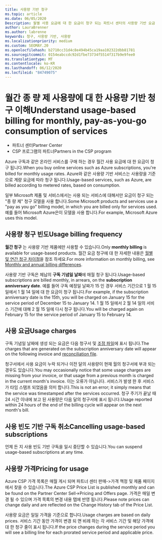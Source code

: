 ```yaml
---
title: 사용량 기반 청구
ms.topic: article
ms.date: 06/05/2020
Description: 월별 사용 요금에 대 한 요금이 청구 되는 파트너 센터의 사용량 기반 요금 청구에 대해 자세히 알아보세요.
author: LauraBrenner
ms.author: labrenne
keywords: 청구, 사용량 기반, 사용량
ms.localizationpriority: medium
ms.custom: SEOMAY.20
ms.openlocfilehash: b2710cc31d4c8e494b45ca19aa102322dbb81781
ms.sourcegitcommit: 0154eabccdc92d1fbe73734f5514f317b9e9fee0
ms.translationtype: MT
ms.contentlocale: ko-KR
ms.lasthandoff: 06/12/2020
ms.locfileid: "84749075"
---
```

# <a name="understand-usage-based-billing-for-monthly-pay-as-you-go-consumption-of-services"></a><span data-ttu-id="0edf5-104">월간 종 량 제 사용량에 대 한 사용량 기반 청구 이해</span><span class="sxs-lookup"><span data-stu-id="0edf5-104">Understand usage-based billing for monthly, pay-as-you-go consumption of services</span></span>

- <span data-ttu-id="0edf5-105">파트너 센터</span><span class="sxs-lookup"><span data-stu-id="0edf5-105">Partner Center</span></span>
- <span data-ttu-id="0edf5-106">CSP 프로그램의 파트너</span><span class="sxs-lookup"><span data-stu-id="0edf5-106">Partners in the CSP program</span></span>

<span data-ttu-id="0edf5-107">Azure 구독과 같은 온라인 서비스를 구매 하는 경우 월간 사용 요금에 대 한 요금이 청구 됩니다.</span><span class="sxs-lookup"><span data-stu-id="0edf5-107">When you buy online services such as Azure subscriptions, you're billed for monthly usage rates.</span></span> <span data-ttu-id="0edf5-108">Azure와 같은 사용량 기반 서비스는 사용량을 기준으로 계량 요금에 따라 청구 됩니다.</span><span class="sxs-lookup"><span data-stu-id="0edf5-108">Usage-based services, such as Azure, are billed according to metered rates, based on consumption.</span></span>

<span data-ttu-id="0edf5-109">일부 Microsoft 제품 및 서비스에서는 사용 되는 서비스에 대해서만 요금이 청구 되는 "종 량 제" 청구 모델을 사용 합니다.</span><span class="sxs-lookup"><span data-stu-id="0edf5-109">Some Microsoft products and services use a "pay as you go" billing model, in which you are billed only for services used.</span></span> <span data-ttu-id="0edf5-110">예를 들어 Microsoft Azure은이 모델을 사용 합니다.</span><span class="sxs-lookup"><span data-stu-id="0edf5-110">For example, Microsoft Azure uses this model.</span></span> 

## <a name="usage-billing-frequency"></a><span data-ttu-id="0edf5-111">사용량 청구 빈도</span><span class="sxs-lookup"><span data-stu-id="0edf5-111">Usage billing frequency</span></span>

<span data-ttu-id="0edf5-112">**월간 청구** 는 사용량 기반 제품에만 사용할 수 있습니다.</span><span class="sxs-lookup"><span data-stu-id="0edf5-112">Only **monthly billing** is available for usage-based products.</span></span> <span data-ttu-id="0edf5-113">월간 요금 청구에 대 한 자세한 내용은 [월별 및 연간 청구 차이점](billing-annual-monthly.md)을 참조 하세요.</span><span class="sxs-lookup"><span data-stu-id="0edf5-113">For more information on monthly billing, see [Monthly and annual billing differences](billing-annual-monthly.md).</span></span>

<span data-ttu-id="0edf5-114">사용량 기반 구독은 체납의 **구독 기념일 날짜**에 매월 청구 됩니다.</span><span class="sxs-lookup"><span data-stu-id="0edf5-114">Usage-based subscriptions are billed monthly, in arrears, on the **subscription anniversary date**.</span></span> <span data-ttu-id="0edf5-115">예를 들어 구독 예정일 날짜가 15 인 경우 서비스 기간으로 1 월 15 일에서 1 월 14 일에 대 한 요금이 청구 됩니다.</span><span class="sxs-lookup"><span data-stu-id="0edf5-115">For example, if the subscription anniversary date is the 15th, you will be charged on January 15 for the service period of December 15 to January 14.</span></span> <span data-ttu-id="0edf5-116">1 월 15 일에서 2 월 14 일의 서비스 기간에 대해 2 월 15 일에 다시 청구 됩니다.</span><span class="sxs-lookup"><span data-stu-id="0edf5-116">You will be charged again on February 15 for the service period of January 15 to February 14.</span></span>

## <a name="usage-charges"></a><span data-ttu-id="0edf5-117">사용 요금</span><span class="sxs-lookup"><span data-stu-id="0edf5-117">Usage charges</span></span>

<span data-ttu-id="0edf5-118">구독 기념일 날짜에 생성 되는 요금은 다음 청구서 및 [조정 파일](usage-based-recon-files.md)에 표시 됩니다.</span><span class="sxs-lookup"><span data-stu-id="0edf5-118">The charges that are generated on the subscription anniversary date will appear on the following invoice and [reconciliation file](usage-based-recon-files.md).</span></span>

<span data-ttu-id="0edf5-119">청구서에서 사용 요금이 누락 되거나 이전 달의 사용량이 현재 월의 청구서에 부과 되는 경우도 있습니다.</span><span class="sxs-lookup"><span data-stu-id="0edf5-119">You may occasionally notice that some usage charges are missing from your invoice, or that usage from a previous month is charged in the current month's invoice.</span></span> <span data-ttu-id="0edf5-120">이는 오류가 아닙니다. 서비스가 발생 한 후 서비스가 타임 스탬프 되었음을 의미 합니다.</span><span class="sxs-lookup"><span data-stu-id="0edf5-120">This is not an error; it simply means that the service was timestamped after the services occurred.</span></span> <span data-ttu-id="0edf5-121">청구 주기가 끝날 때 24 시간 이내에 보고 된 사용량은 다음 달의 청구서에 표시 됩니다.</span><span class="sxs-lookup"><span data-stu-id="0edf5-121">Usage reported within 24 hours of the end of the billing cycle will appear on the next month's bill.</span></span>

## <a name="cancelling-usage-based-subscriptions"></a><span data-ttu-id="0edf5-122">사용 빈도 기반 구독 취소</span><span class="sxs-lookup"><span data-stu-id="0edf5-122">Cancelling usage-based subscriptions</span></span>

<span data-ttu-id="0edf5-123">언제 든 지 사용 빈도 기반 구독을 일시 중단할 수 있습니다.</span><span class="sxs-lookup"><span data-stu-id="0edf5-123">You can suspend usage-based subscriptions at any time.</span></span>

## <a name="pricing-for-usage"></a><span data-ttu-id="0edf5-124">사용량 가격</span><span class="sxs-lookup"><span data-stu-id="0edf5-124">Pricing for usage</span></span>

<span data-ttu-id="0edf5-125">Azure CSP 가격 목록은 매월 게시 되며 파트너 센터 판매->가격 책정 및 제품 페이지에서 찾을 수 있습니다.</span><span class="sxs-lookup"><span data-stu-id="0edf5-125">The Azure CSP Price List is published monthly and can be found on the Partner Center Sell->Pricing and Offers page.</span></span> <span data-ttu-id="0edf5-126">가격은 매일 변경 될 수 있으며 가격 목록의 변경 내용 탭에 반영 됩니다.</span><span class="sxs-lookup"><span data-stu-id="0edf5-126">Please note prices can change daily and are reflected on the Change History tab of the Price List.</span></span>

<span data-ttu-id="0edf5-127">사용량 요금은 일일 가격을 기준으로 합니다.</span><span class="sxs-lookup"><span data-stu-id="0edf5-127">Usage charges are based on daily prices.</span></span> <span data-ttu-id="0edf5-128">서비스 기간 동안 가격이 변경 되 면 비례 하는 각 서비스 기간 및 해당 가격에 대 한 청구 줄이 표시 됩니다.</span><span class="sxs-lookup"><span data-stu-id="0edf5-128">If the price changes during the service period you will see a billing line for each prorated service period and applicable price.</span></span>
